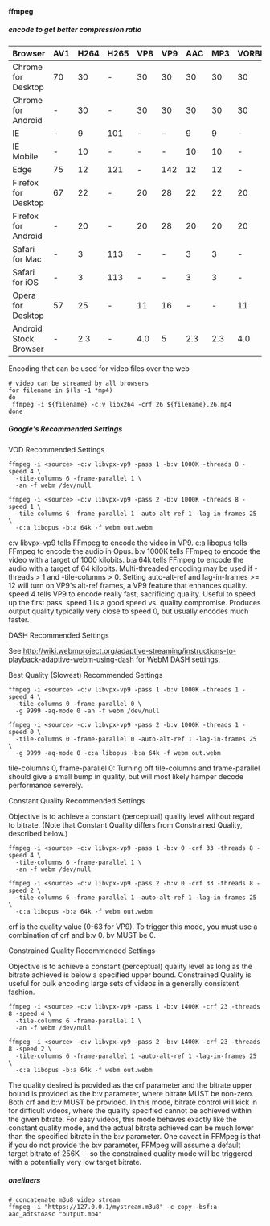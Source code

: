 #### ffmpeg

##### encode to get better compression ratio

| Browser               | AV1 | H264 | H265 | VP8 | VP9 | AAC | MP3 | VORBIS | OPUS |
|-----------------------|-----|------|------|-----|-----|-----|-----|--------|------|
| Chrome for Desktop    | 70  | 30   | -    | 30  | 30  | 30  | 30  | 30     | 33   |
| Chrome for Android    | -   | 30   | -    | 30  | 30  | 30  | 30  | 30     | -    |
| IE                    | -   | 9    | 101  | -   | -   | 9   | 9   | -      | -    |
| IE Mobile             | -   | 10   | -    | -   | -   | 10  | 10  | -      | -    |
| Edge                  | 75  | 12   | 121  | -   | 142 | 12  | 12  | -      | 14   |
| Firefox for Desktop   | 67  | 22   | -    | 20  | 28  | 22  | 22  | 20     | 20   |
| Firefox for Android   | -   | 20   | -    | 20  | 28  | 20  | 20  | 20     | 20   |
| Safari for Mac        | -   | 3    | 113  | -   | -   | 3   | 3   | -      | -    |
| Safari for iOS        | -   | 3    | 113  | -   | -   | 3   | 3   | -      | -    |
| Opera for Desktop     | 57  | 25   | -    | 11  | 16  | -   | -   | 11     | 12   |
| Android Stock Browser | -   | 2.3  | -    | 4.0 | 5   | 2.3 | 2.3 | 4.0    |      |

Encoding that can be used for video files over the web

    # video can be streamed by all browsers
    for filename in $(ls -1 *mp4)
    do
     ffmpeg -i ${filename} -c:v libx264 -crf 26 ${filename}.26.mp4
    done

##### Google's Recommended Settings


VOD Recommended Settings

    ffmpeg -i <source> -c:v libvpx-vp9 -pass 1 -b:v 1000K -threads 8 -speed 4 \
      -tile-columns 6 -frame-parallel 1 \
      -an -f webm /dev/null
    
    ffmpeg -i <source> -c:v libvpx-vp9 -pass 2 -b:v 1000K -threads 8 -speed 1 \
      -tile-columns 6 -frame-parallel 1 -auto-alt-ref 1 -lag-in-frames 25 \
      -c:a libopus -b:a 64k -f webm out.webm

c:v libvpx-vp9 tells FFmpeg to encode the video in VP9.
c:a libopus tells FFmpeg to encode the audio in Opus.
b:v 1000K tells FFmpeg to encode the video with a target of 1000 kilobits.
b:a 64k tells FFmpeg to encode the audio with a target of 64 kilobits.
Multi-threaded encoding may be used if -threads > 1 and -tile-columns > 0.
Setting auto-alt-ref and lag-in-frames >= 12 will turn on VP9's alt-ref frames, a VP9 feature that enhances quality.
speed 4 tells VP9 to encode really fast, sacrificing quality. Useful to speed up the first pass.
speed 1 is a good speed vs. quality compromise. Produces output quality typically very close to speed 0, but usually encodes much faster.


DASH Recommended Settings

See http://wiki.webmproject.org/adaptive-streaming/instructions-to-playback-adaptive-webm-using-dash for WebM DASH settings.

Best Quality (Slowest) Recommended Settings

    ffmpeg -i <source> -c:v libvpx-vp9 -pass 1 -b:v 1000K -threads 1 -speed 4 \
      -tile-columns 0 -frame-parallel 0 \
      -g 9999 -aq-mode 0 -an -f webm /dev/null
    
    ffmpeg -i <source> -c:v libvpx-vp9 -pass 2 -b:v 1000K -threads 1 -speed 0 \
      -tile-columns 0 -frame-parallel 0 -auto-alt-ref 1 -lag-in-frames 25 \
      -g 9999 -aq-mode 0 -c:a libopus -b:a 64k -f webm out.webm

tile-columns 0, frame-parallel 0: Turning off tile-columns and frame-parallel should give a small bump in quality, but will most likely hamper decode performance severely.

Constant Quality Recommended Settings

Objective is to achieve a constant (perceptual) quality level without regard to bitrate.
(Note that Constant Quality differs from Constrained Quality, described below.)

    ffmpeg -i <source> -c:v libvpx-vp9 -pass 1 -b:v 0 -crf 33 -threads 8 -speed 4 \
      -tile-columns 6 -frame-parallel 1 \
      -an -f webm /dev/null
    
    ffmpeg -i <source> -c:v libvpx-vp9 -pass 2 -b:v 0 -crf 33 -threads 8 -speed 2 \
      -tile-columns 6 -frame-parallel 1 -auto-alt-ref 1 -lag-in-frames 25 \
      -c:a libopus -b:a 64k -f webm out.webm

crf is the quality value (0-63 for VP9). To trigger this mode, you must use a combination of crf <q-value> and b:v 0. bv MUST be 0.

Constrained Quality Recommended Settings

Objective is to achieve a constant (perceptual) quality level as long as the bitrate achieved is below a specified upper bound. Constrained Quality is useful for bulk encoding large sets of videos in a generally consistent fashion.

    ffmpeg -i <source> -c:v libvpx-vp9 -pass 1 -b:v 1400K -crf 23 -threads 8 -speed 4 \
      -tile-columns 6 -frame-parallel 1 \
      -an -f webm /dev/null
    
    ffmpeg -i <source> -c:v libvpx-vp9 -pass 2 -b:v 1400K -crf 23 -threads 8 -speed 2 \
      -tile-columns 6 -frame-parallel 1 -auto-alt-ref 1 -lag-in-frames 25 \
      -c:a libopus -b:a 64k -f webm out.webm

The quality desired is provided as the crf <q-value> parameter and the bitrate upper bound is provided as the b:v <bitrate> parameter, where bitrate MUST be non-zero.
Both crf <q-value> and b:v <bitrate> MUST be provided. In this mode, bitrate control will kick in for difficult videos, where the quality specified cannot be achieved within the given bitrate.
For easy videos, this mode behaves exactly like the constant quality mode, and the actual bitrate achieved can be much lower than the specified bitrate in the b:v parameter.
One caveat in FFMpeg is that if you do not provide the b:v parameter, FFMpeg will assume a default target bitrate of 256K -- so the constrained quality mode will be triggered with a potentially very low target bitrate.

##### oneliners

    # concatenate m3u8 video stream
    ffmpeg -i "https://127.0.0.1/mystream.m3u8" -c copy -bsf:a aac_adtstoasc "output.mp4"

